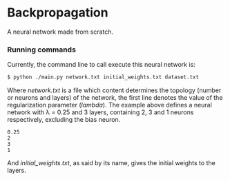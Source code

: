 # Backpropagation
A neural network made from scratch.
### Running commands
Currently, the command line to call execute this neural network is:
```sh
$ python ./main.py network.txt initial_weights.txt dataset.txt
```
Where _network.txt_ is a file which content determines the topology (number or neurons and layers) of the network, the first line denotes the value of the regularization parameter (_lambda_). The example above defines a neural network with λ = 0.25 and 3 layers, containing 2, 3 and 1 neurons respectively, excluding the bias neuron.
```
0.25
2
3
1
```

And _initial_weights.txt_, as said by its name, gives the initial weights to the layers.
